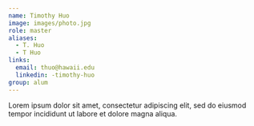 ```yaml
---
name: Timothy Huo
image: images/photo.jpg
role: master
aliases:
  - T. Huo
  - T Huo
links:
  email: thuo@hawaii.edu  
  linkedin: -timothy-huo
group: alum
---
```


Lorem ipsum dolor sit amet, consectetur adipiscing elit, sed do eiusmod tempor incididunt ut labore et dolore magna aliqua.
